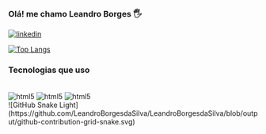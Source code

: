 ### Olá! me chamo Leandro Borges 🖐️

[![linkedin](https://img.shields.io/badge/LinkedIn-0077B5?style=for-the-badge&logo=linkedin&logoColor=white)](https://www.linkedin.com/in/leandroborgessilva/)

[![Top Langs](https://github-readme-stats.vercel.app/api/top-langs/?username=LeandroBorgesdaSilva&layout=compact)](https://github.com/LeandroBorgesSilva/github-readme-stats)

### Tecnologias que uso

<div style="display: inline_block"><br/>
  <img align="center" alt="html5" src="https://img.shields.io/badge/HTML5-E34F26?style=for-the-badge&logo=html5&logoColor=white"/>
  <img align="center" alt="html5" src="https://img.shields.io/badge/CSS3-1572B6?style=for-the-badge&logo=css3&logoColor=white"/>
  <img align="center" alt="html5" src="https://img.shields.io/badge/JavaScript-F7DF1E?style=for-the-badge&logo=javascript&logoColor=black"/>
  
  </div>
![GitHub Snake Light](https://github.com/LeandroBorgesdaSilva/LeandroBorgesdaSilva/blob/output/github-contribution-grid-snake.svg)
